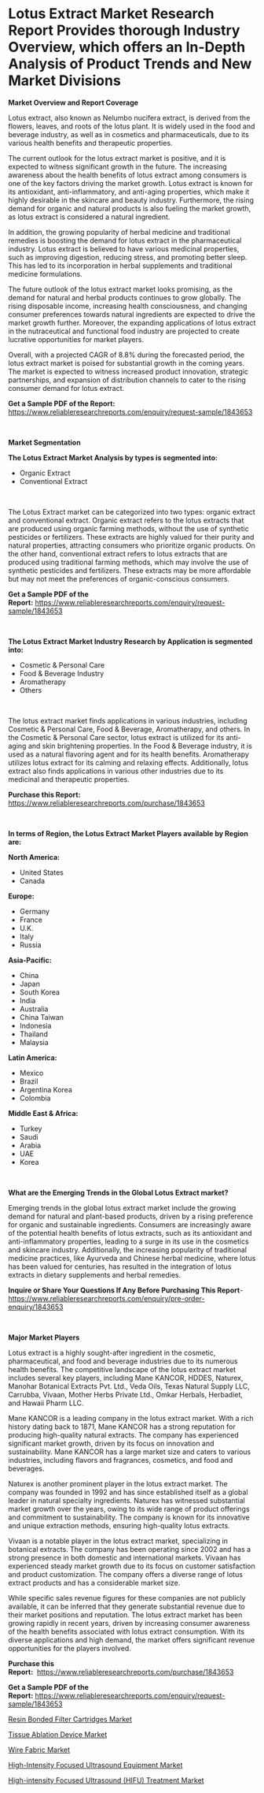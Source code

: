 <p><h1>Lotus Extract Market Research Report Provides thorough Industry Overview, which offers an In-Depth Analysis of Product Trends and New Market Divisions</h1></p><p><strong>Market Overview and Report Coverage</strong></p>
<p><p>Lotus extract, also known as Nelumbo nucifera extract, is derived from the flowers, leaves, and roots of the lotus plant. It is widely used in the food and beverage industry, as well as in cosmetics and pharmaceuticals, due to its various health benefits and therapeutic properties.</p><p>The current outlook for the lotus extract market is positive, and it is expected to witness significant growth in the future. The increasing awareness about the health benefits of lotus extract among consumers is one of the key factors driving the market growth. Lotus extract is known for its antioxidant, anti-inflammatory, and anti-aging properties, which make it highly desirable in the skincare and beauty industry. Furthermore, the rising demand for organic and natural products is also fueling the market growth, as lotus extract is considered a natural ingredient.</p><p>In addition, the growing popularity of herbal medicine and traditional remedies is boosting the demand for lotus extract in the pharmaceutical industry. Lotus extract is believed to have various medicinal properties, such as improving digestion, reducing stress, and promoting better sleep. This has led to its incorporation in herbal supplements and traditional medicine formulations.</p><p>The future outlook of the lotus extract market looks promising, as the demand for natural and herbal products continues to grow globally. The rising disposable income, increasing health consciousness, and changing consumer preferences towards natural ingredients are expected to drive the market growth further. Moreover, the expanding applications of lotus extract in the nutraceutical and functional food industry are projected to create lucrative opportunities for market players.</p><p>Overall, with a projected CAGR of 8.8% during the forecasted period, the lotus extract market is poised for substantial growth in the coming years. The market is expected to witness increased product innovation, strategic partnerships, and expansion of distribution channels to cater to the rising consumer demand for lotus extract.</p></p>
<p><strong>Get a Sample PDF of the Report:</strong> <a href="https://www.reliableresearchreports.com/enquiry/request-sample/1843653">https://www.reliableresearchreports.com/enquiry/request-sample/1843653</a></p>
<p>&nbsp;</p>
<p><strong>Market Segmentation</strong></p>
<p><strong>The Lotus Extract Market Analysis by types is segmented into:</strong></p>
<p><ul><li>Organic Extract</li><li>Conventional Extract</li></ul></p>
<p>&nbsp;</p>
<p><p>The Lotus Extract market can be categorized into two types: organic extract and conventional extract. Organic extract refers to the lotus extracts that are produced using organic farming methods, without the use of synthetic pesticides or fertilizers. These extracts are highly valued for their purity and natural properties, attracting consumers who prioritize organic products. On the other hand, conventional extract refers to lotus extracts that are produced using traditional farming methods, which may involve the use of synthetic pesticides and fertilizers. These extracts may be more affordable but may not meet the preferences of organic-conscious consumers.</p></p>
<p><strong>Get a Sample PDF of the Report:</strong>&nbsp;<a href="https://www.reliableresearchreports.com/enquiry/request-sample/1843653">https://www.reliableresearchreports.com/enquiry/request-sample/1843653</a></p>
<p>&nbsp;</p>
<p><strong>The Lotus Extract Market Industry Research by Application is segmented into:</strong></p>
<p><ul><li>Cosmetic & Personal Care</li><li>Food & Beverage Industry</li><li>Aromatherapy</li><li>Others</li></ul></p>
<p>&nbsp;</p>
<p><p>The lotus extract market finds applications in various industries, including Cosmetic & Personal Care, Food & Beverage, Aromatherapy, and others. In the Cosmetic & Personal Care sector, lotus extract is utilized for its anti-aging and skin brightening properties. In the Food & Beverage industry, it is used as a natural flavoring agent and for its health benefits. Aromatherapy utilizes lotus extract for its calming and relaxing effects. Additionally, lotus extract also finds applications in various other industries due to its medicinal and therapeutic properties.</p></p>
<p><strong>Purchase this Report:</strong>&nbsp; <a href="https://www.reliableresearchreports.com/purchase/1843653">https://www.reliableresearchreports.com/purchase/1843653</a></p>
<p>&nbsp;</p>
<p><strong>In terms of Region, the Lotus Extract Market Players available by Region are:</strong></p>
<p>
    <p> <strong> North America: </strong>
        <ul>
            <li>United States</li>
            <li>Canada</li>
        </ul>
        </p> 
    <p> <strong> Europe: </strong>
        <ul>
            <li>Germany</li>
            <li>France</li>
            <li>U.K.</li>
            <li>Italy</li>
            <li>Russia</li>
        </ul>
        </p> 
    <p> <strong> Asia-Pacific: </strong>
        <ul>
            <li>China</li>
            <li>Japan</li>
            <li>South Korea</li>
            <li>India</li>
            <li>Australia</li>
            <li>China Taiwan</li>
            <li>Indonesia</li>
            <li>Thailand</li>
            <li>Malaysia</li>
        </ul>
        </p> 
    <p> <strong> Latin America: </strong>
        <ul>
            <li>Mexico</li>
            <li>Brazil</li>
            <li>Argentina Korea</li>
            <li>Colombia</li>
        </ul>
        </p> 
    <p> <strong> Middle East & Africa: </strong>
        <ul>
            <li>Turkey</li>
            <li>Saudi</li>
            <li>Arabia</li>
            <li>UAE</li>
            <li>Korea</li>
        </ul>
    </p>
    </p>
<p>&nbsp;</p>
<p><strong>What are the Emerging Trends in the Global Lotus Extract market?</strong></p>
<p><p>Emerging trends in the global lotus extract market include the growing demand for natural and plant-based products, driven by a rising preference for organic and sustainable ingredients. Consumers are increasingly aware of the potential health benefits of lotus extracts, such as its antioxidant and anti-inflammatory properties, leading to a surge in its use in the cosmetics and skincare industry. Additionally, the increasing popularity of traditional medicine practices, like Ayurveda and Chinese herbal medicine, where lotus has been valued for centuries, has resulted in the integration of lotus extracts in dietary supplements and herbal remedies.</p></p>
<p><strong>Inquire or Share Your Questions If Any Before Purchasing This Report</strong>- <a href="https://www.reliableresearchreports.com/enquiry/pre-order-enquiry/1843653">https://www.reliableresearchreports.com/enquiry/pre-order-enquiry/1843653</a></p>
<p>&nbsp;</p>
<p><strong>Major Market Players</strong></p>
<p><p>Lotus extract is a highly sought-after ingredient in the cosmetic, pharmaceutical, and food and beverage industries due to its numerous health benefits. The competitive landscape of the lotus extract market includes several key players, including Mane KANCOR, HDDES, Naturex, Manohar Botanical Extracts Pvt. Ltd., Veda Oils, Texas Natural Supply LLC, Carrubba, Vivaan, Mother Herbs Private Ltd., Omkar Herbals, Herbadiet, and Hawaii Pharm LLC.</p><p>Mane KANCOR is a leading company in the lotus extract market. With a rich history dating back to 1871, Mane KANCOR has a strong reputation for producing high-quality natural extracts. The company has experienced significant market growth, driven by its focus on innovation and sustainability. Mane KANCOR has a large market size and caters to various industries, including flavors and fragrances, cosmetics, and food and beverages.</p><p>Naturex is another prominent player in the lotus extract market. The company was founded in 1992 and has since established itself as a global leader in natural specialty ingredients. Naturex has witnessed substantial market growth over the years, owing to its wide range of product offerings and commitment to sustainability. The company is known for its innovative and unique extraction methods, ensuring high-quality lotus extracts.</p><p>Vivaan is a notable player in the lotus extract market, specializing in botanical extracts. The company has been operating since 2002 and has a strong presence in both domestic and international markets. Vivaan has experienced steady market growth due to its focus on customer satisfaction and product customization. The company offers a diverse range of lotus extract products and has a considerable market size.</p><p>While specific sales revenue figures for these companies are not publicly available, it can be inferred that they generate substantial revenue due to their market positions and reputation. The lotus extract market has been growing rapidly in recent years, driven by increasing consumer awareness of the health benefits associated with lotus extract consumption. With its diverse applications and high demand, the market offers significant revenue opportunities for the players involved.</p></p>
<p><strong>Purchase this Report:</strong>&nbsp;&nbsp;<a href="https://www.reliableresearchreports.com/purchase/1843653">https://www.reliableresearchreports.com/purchase/1843653</a></p>
<p></p>
<p><strong>Get a Sample PDF of the Report:</strong>&nbsp;<a href="https://www.reliableresearchreports.com/enquiry/request-sample/1843653">https://www.reliableresearchreports.com/enquiry/request-sample/1843653</a></p>
<p><p><a href="https://github.com/ChiragRP21/Market-Research-Report-List-2/blob/main/resin-bonded-filter-cartridges-market.md">Resin Bonded Filter Cartridges Market</a></p><p><a href="https://issuu.com/reportprime-2/docs/tissue-ablation-device-market-size-2030.pptx">Tissue Ablation Device Market</a></p><p><a href="https://github.com/Chiragrp22/Market-Research-Report-List-2/blob/main/wire-fabric-market.md">Wire Fabric Market</a></p><p><a href="https://issuu.com/reportprime-2/docs/high-intensity-focused-ultrasound-equipment-market">High-Intensity Focused Ultrasound Equipment Market</a></p><p><a href="https://issuu.com/reportprime-2/docs/high-intensity-focused-ultrasound-hifu-treatment-m">High-intensity Focused Ultrasound (HIFU) Treatment Market</a></p></p>